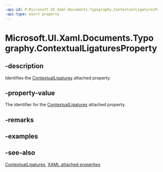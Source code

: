 ```yaml
---
-api-id: P:Microsoft.UI.Xaml.Documents.Typography.ContextualLigaturesProperty
-api-type: winrt property
---
```


<!-- Property syntax
public Windows.UI.Xaml.DependencyProperty ContextualLigaturesProperty { get; }
-->

# Microsoft.UI.Xaml.Documents.Typography.ContextualLigaturesProperty

## -description
Identifies the [ContextualLigatures](typography_contextualligatures.md) attached property.

## -property-value
The identifier for the [ContextualLigatures](typography_contextualligatures.md) attached property.

## -remarks

## -examples

## -see-also

[ContextualLigatures](typography_contextualligatures.md), [XAML attached properties](/windows/uwp/xaml-platform/attached-properties-overview)
